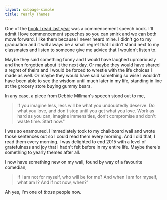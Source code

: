 ```yaml
---
layout: subpage-simple
title: Yearly Themes
---
```

One of the [book I read last year](http://localhost:4000/2016/01/13/46books.html) was a commencement speech book. I'll admit I love commencement speeches so you can smirk and we can both move forward. I like them because I never heard mine. I didn't go to my graduation and it will always be a small regret that I didn't stand next to my classmates and listen to someone give me advice that I wouldn't listen to.

Maybe they said something funny and I would have laughed uproariously and then forgotten about it the next day. Or maybe they would have shared a regret of theirs and I would be forced to wrestle with the life choices I made as well. Or maybe they would have said something so wise I wouldn't have been able to see the wisdom until much later in my life, standing in line at the grocery store buying gummy bears.

In any case, a piece from Debbie Millman's speech stood out to me,

<blockquote class="large">
	<p>If you imagine less, less will be what you undoubtedly deserve. Do what you love, and don't stop until you get what you love. Work as hard as you can, imagine immensities, don't compromise and don't waste time. Start now."</p>
</blockquote>

I was so enamoured. I immediately took to my chalkboard wall and wrote those sentences out so I could read them every morning. And I did that, I read them every morning. I was delighted to end 2015 with a level of gratefulness and joy that I hadn't felt before in my entire life. Maybe there's something to yearly themes after all.

I now have something new on my wall, found by way of a favourite comedian,

<blockquote class="large">
	<p>If I am not for myself, who will be for me? And when I am for myself, what am I? And if not now, when?"</p>
</blockquote>

Ah yes, I'm one of *those* people now.